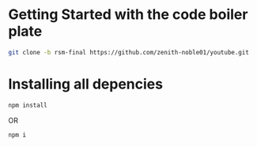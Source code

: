 # Getting Started with the code boiler plate

```bash
git clone -b rsm-final https://github.com/zenith-noble01/youtube.git
```

# Installing all depencies


```bash
npm install 
```
OR


```bash
npm i
```